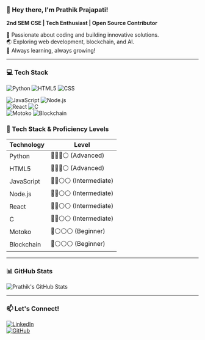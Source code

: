 ### 👋 Hey there, I'm Prathik Prajapati!  
**2nd SEM CSE | Tech Enthusiast | Open Source Contributor**  

🚀 Passionate about coding and building innovative solutions.  
🌏 Exploring web development, blockchain, and AI.  
🎯 Always learning, always growing!  

---

### 💻 Tech Stack  
![Python](https://img.shields.io/badge/Python-blue?style=for-the-badge&logo=python)  ![HTML5](https://img.shields.io/badge/HTML5-orange?style=for-the-badge&logo=html5)  ![CSS](https://img.shields.io/badge/CSS-blue?style=for-the-badge&logo=css3)

![JavaScript](https://img.shields.io/badge/JavaScript-yellow?style=for-the-badge&logo=javascript)  ![Node.js](https://img.shields.io/badge/Node.js-green?style=for-the-badge&logo=node.js)  
![React](https://img.shields.io/badge/React-blue?style=for-the-badge&logo=react)  ![C](https://img.shields.io/badge/C-grey?style=for-the-badge&logo=c)  
![Motoko](https://img.shields.io/badge/Motoko-purple?style=for-the-badge&logo=internet-computer)  ![Blockchain](https://img.shields.io/badge/Blockchain-black?style=for-the-badge&logo=ethereum)  

### 🚀 Tech Stack & Proficiency Levels  

| Technology | Level |
|------------|--------|
| Python     | 🔵🔵🔵⚪ (Advanced) |
| HTML5      | 🔵🔵🔵⚪ (Advanced) |
| JavaScript | 🔵🔵⚪⚪ (Intermediate) |
| Node.js    | 🔵🔵⚪⚪ (Intermediate) |
| React      | 🔵🔵⚪⚪ (Intermediate) |
| C          | 🔵🔵⚪⚪ (Intermediate) |
| Motoko     | 🔵⚪⚪⚪ (Beginner) |
| Blockchain | 🔵⚪⚪⚪ (Beginner) |

---

### 📊 GitHub Stats  
![Prathik's GitHub Stats](https://github-readme-stats.vercel.app/api?username=prathikprajapati&show_icons=true&theme=radical)  

---

### 📫 Let's Connect!  
[![LinkedIn](https://img.shields.io/badge/LinkedIn-blue?style=flat&logo=linkedin)](https://www.linkedin.com/in/prathik-prajapati/)  
[![GitHub](https://img.shields.io/badge/GitHub-black?style=flat&logo=github)](https://github.com/prathikprajapati)  
